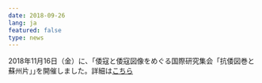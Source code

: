 ```yaml
---
date: 2018-09-26
lang: ja
featured: false
type: news
---
```

2018年11月16日（金）に、「倭寇と倭寇図像をめぐる国際研究集会「抗倭図巻と蘇州片｣｣を開催しました。詳細は<a href="/news/2018/20181116wakou.pdf" target="_blank">こちら</a>
